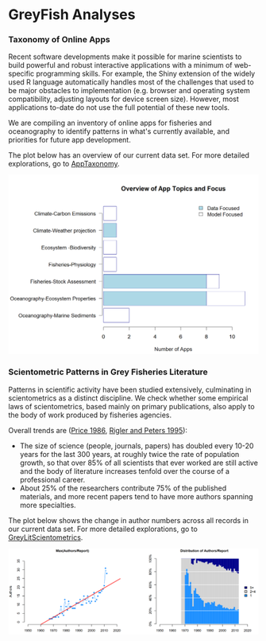 # GreyFish Analyses


### Taxonomy of Online Apps

Recent software developments make it possible for marine scientists to 
build powerful and robust interactive applications with a minimum of 
web-specific programming skills. For example, the Shiny extension of 
the widely used R language automatically 
handles most of the challenges that used to be major obstacles to 
implementation (e.g. browser and operating system compatibility, 
adjusting layouts for device screen size). However, most 
applications to-date do not use the full potential of these new tools. 

We are compiling an inventory of online apps for fisheries and oceanography to 
identify patterns in what's currently available, and priorities
for future app development.

The plot below has an overview of our current data set. 
For more detailed explorations, go to [AppTaxonomy](AppTaxonomy/).

<img src="https://github.com/SOLV-Code/GreyFish/blob/master/DATA/OnlineApplications/GeneratedPlots/Summary_ByGeneralTopic.png"
	width="600">





### Scientometric Patterns in Grey Fisheries Literature

Patterns in scientific activity have been studied extensively, 
culminating in scientometrics as a distinct discipline. We check whether some 
empirical laws of scientometrics, based mainly on primary publications, 
also apply to the body of work produced by fisheries agencies.

Overall trends are ([Price 1986](http://derekdesollaprice.org/little-science-big-science-full-text/),
 [Rigler and Peters 1995](https://www.int-res.com/articles/eebooks/eebook06.pdf)):

* The size of science (people, journals, papers) has doubled every 10-20 years for the last 300 years, 
at roughly twice the rate of population growth, so that over 85% of all scientists that ever worked are 
 still active and the body of literature increases tenfold over the course of 
 a professional career. 
* About 25% of the researchers contribute 75% of the published materials, and more recent papers tend to have
 more authors spanning more specialties.
 

The plot below shows the change in author numbers across all records in our current data set. 
For more detailed explorations, go to [GreyLitScientometrics](GreyLitScientometrics/).

<img src="https://github.com/SOLV-Code/GreyFish/blob/master/DATA/BasicRecords/Screenshots/GreyFish_AllRecords_Snapshot.PNG"
	width="600">



